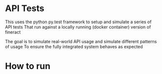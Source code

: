 # API Tests

This uses the python py.test framework to setup and simulate a series of API tests
That run against a locally running (docker container) version of fineract

The goal is to simulate real-world API usage and simulate different patterns of usage
To ensure the fully integrated system behaves as expected

# How to run